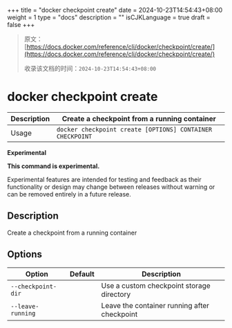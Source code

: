 +++
title = "docker checkpoint create"
date = 2024-10-23T14:54:43+08:00
weight = 1
type = "docs"
description = ""
isCJKLanguage = true
draft = false
+++

> 原文：[https://docs.docker.com/reference/cli/docker/checkpoint/create/](https://docs.docker.com/reference/cli/docker/checkpoint/create/)
>
> 收录该文档的时间：`2024-10-23T14:54:43+08:00`

# docker checkpoint create

| Description | Create a checkpoint from a running container              |
| :---------- | --------------------------------------------------------- |
| Usage       | `docker checkpoint create [OPTIONS] CONTAINER CHECKPOINT` |

**Experimental**

**This command is experimental.**

Experimental features are intended for testing and feedback as their functionality or design may change between releases without warning or can be removed entirely in a future release.

## Description

Create a checkpoint from a running container

## Options

| Option             | Default | Description                                  |
| ------------------ | ------- | -------------------------------------------- |
| `--checkpoint-dir` |         | Use a custom checkpoint storage directory    |
| `--leave-running`  |         | Leave the container running after checkpoint |

